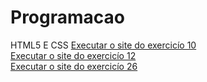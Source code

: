 # Programacao
 HTML5 E CSS
<a href="https://yashhchauhan.github.io/programacao/2/" target="blank">Executar o site do exercicío 10</a> <br>
<a href="https://yashhchauhan.github.io/programacao/4/" target="blank">Executar o site do exercicío 12</a><br>
<a href="https://yashhchauhan.github.io/programacao/8/mq002" target="blank">Executar o site do exercicío 26</a><br>